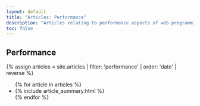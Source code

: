 ```yaml
---
layout: default
title: "Articles: Performance"
description: "Articles relating to performance aspects of web programming in Dart, such as the event loop."
toc: false
---
```


<div class="break-80">
  <h2>Performance</h2>
  {% assign articles = site.articles | filter: 'performance' | order: 'date' | reverse %}
  <ul class="nav-list">
    {% for article in articles %}
      <li>{% include article_summary.html %}</li>
    {% endfor %}
  </ul>
</div>
